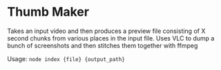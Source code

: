 # Thumb Maker

Takes an input video and then produces a preview file consisting of X second chunks from various places in the input file.
Uses VLC to dump a bunch of screenshots and then stitches them together with ffmpeg

Usage:
`node index {file} {output_path}`

